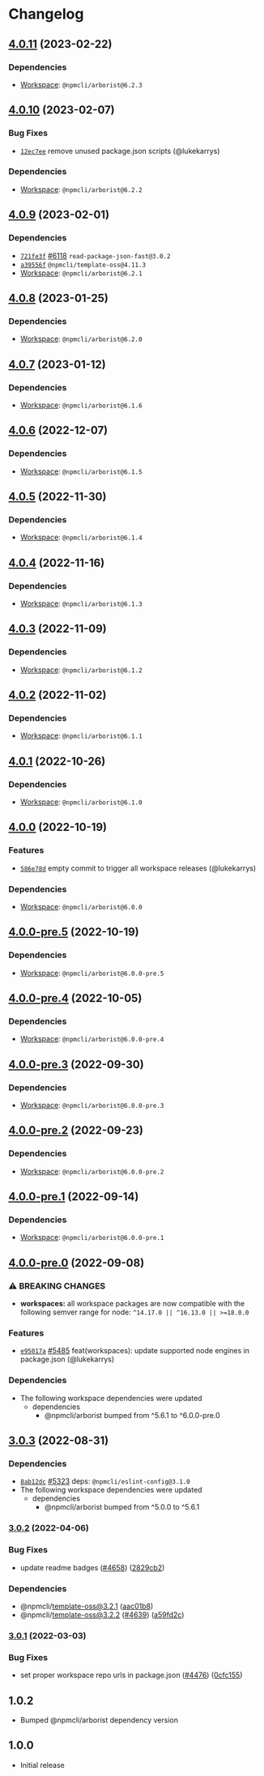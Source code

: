 # Changelog

## [4.0.11](https://github.com/npm/cli/compare/libnpmfund-v4.0.10...libnpmfund-v4.0.11) (2023-02-22)

### Dependencies

* [Workspace](https://github.com/npm/cli/releases/tag/arborist-v6.2.3): `@npmcli/arborist@6.2.3`

## [4.0.10](https://github.com/npm/cli/compare/libnpmfund-v4.0.9...libnpmfund-v4.0.10) (2023-02-07)

### Bug Fixes

* [`12ec7ee`](https://github.com/npm/cli/commit/12ec7ee1983876565445ae7967e2f14f3d95e356) remove unused package.json scripts (@lukekarrys)

### Dependencies

* [Workspace](https://github.com/npm/cli/releases/tag/arborist-v6.2.2): `@npmcli/arborist@6.2.2`

## [4.0.9](https://github.com/npm/cli/compare/libnpmfund-v4.0.8...libnpmfund-v4.0.9) (2023-02-01)

### Dependencies

* [`721fe3f`](https://github.com/npm/cli/commit/721fe3fac383d714aa7fd7285b4392619903b1e7) [#6118](https://github.com/npm/cli/pull/6118) `read-package-json-fast@3.0.2`
* [`a39556f`](https://github.com/npm/cli/commit/a39556f1cff4526dcbcb7b65cdd86a1ba092e13e) `@npmcli/template-oss@4.11.3`
* [Workspace](https://github.com/npm/cli/releases/tag/arborist-v6.2.1): `@npmcli/arborist@6.2.1`

## [4.0.8](https://github.com/npm/cli/compare/libnpmfund-v4.0.7...libnpmfund-v4.0.8) (2023-01-25)

### Dependencies

* [Workspace](https://github.com/npm/cli/releases/tag/arborist-v6.2.0): `@npmcli/arborist@6.2.0`

## [4.0.7](https://github.com/npm/cli/compare/libnpmfund-v4.0.6...libnpmfund-v4.0.7) (2023-01-12)

### Dependencies

* [Workspace](https://github.com/npm/cli/releases/tag/arborist-v6.1.6): `@npmcli/arborist@6.1.6`

## [4.0.6](https://github.com/npm/cli/compare/libnpmfund-v4.0.5...libnpmfund-v4.0.6) (2022-12-07)

### Dependencies

* [Workspace](https://github.com/npm/cli/releases/tag/arborist-v6.1.5): `@npmcli/arborist@6.1.5`

## [4.0.5](https://github.com/npm/cli/compare/libnpmfund-v4.0.4...libnpmfund-v4.0.5) (2022-11-30)

### Dependencies

* [Workspace](https://github.com/npm/cli/compare/arborist-v6.1.3...arborist-v6.1.4): `@npmcli/arborist@6.1.4`

## [4.0.4](https://github.com/npm/cli/compare/libnpmfund-v4.0.3...libnpmfund-v4.0.4) (2022-11-16)

### Dependencies

* [Workspace](https://github.com/npm/cli/compare/arborist-v6.1.2...arborist-v6.1.3): `@npmcli/arborist@6.1.3`

## [4.0.3](https://github.com/npm/cli/compare/libnpmfund-v4.0.2...libnpmfund-v4.0.3) (2022-11-09)

### Dependencies

* [Workspace](https://github.com/npm/cli/compare/arborist-v6.1.1...arborist-v6.1.2): `@npmcli/arborist@6.1.2`

## [4.0.2](https://github.com/npm/cli/compare/libnpmfund-v4.0.1...libnpmfund-v4.0.2) (2022-11-02)

### Dependencies

* [Workspace](https://github.com/npm/cli/compare/arborist-v6.1.0...arborist-v6.1.1): `@npmcli/arborist@6.1.1`

## [4.0.1](https://github.com/npm/cli/compare/libnpmfund-v4.0.0...libnpmfund-v4.0.1) (2022-10-26)

### Dependencies

* [Workspace](https://github.com/npm/cli/compare/arborist-v6.0.0...arborist-v6.1.0): `@npmcli/arborist@6.1.0`

## [4.0.0](https://github.com/npm/cli/compare/libnpmfund-v4.0.0-pre.5...libnpmfund-v4.0.0) (2022-10-19)

### Features

* [`586e78d`](https://github.com/npm/cli/commit/586e78d59c3dad29e8e886a4764d2eb8021d11d1) empty commit to trigger all workspace releases (@lukekarrys)

### Dependencies

* [Workspace](https://github.com/npm/cli/compare/arborist-v6.0.0-pre.5...arborist-v6.0.0): `@npmcli/arborist@6.0.0`

## [4.0.0-pre.5](https://github.com/npm/cli/compare/libnpmfund-v4.0.0-pre.4...libnpmfund-v4.0.0-pre.5) (2022-10-19)

### Dependencies

* [Workspace](https://github.com/npm/cli/compare/arborist-v6.0.0-pre.4...arborist-v6.0.0-pre.5): `@npmcli/arborist@6.0.0-pre.5`

## [4.0.0-pre.4](https://github.com/npm/cli/compare/libnpmfund-v4.0.0-pre.3...libnpmfund-v4.0.0-pre.4) (2022-10-05)

### Dependencies

* [Workspace](https://github.com/npm/cli/compare/arborist-v6.0.0-pre.3...arborist-v6.0.0-pre.4): `@npmcli/arborist@6.0.0-pre.4`

## [4.0.0-pre.3](https://github.com/npm/cli/compare/libnpmfund-v4.0.0-pre.2...libnpmfund-v4.0.0-pre.3) (2022-09-30)

### Dependencies

* [Workspace](https://github.com/npm/cli/compare/arborist-v6.0.0-pre.2...arborist-v6.0.0-pre.3): `@npmcli/arborist@6.0.0-pre.3`

## [4.0.0-pre.2](https://github.com/npm/cli/compare/libnpmfund-v4.0.0-pre.1...libnpmfund-v4.0.0-pre.2) (2022-09-23)

### Dependencies

* [Workspace](https://github.com/npm/cli/compare/arborist-v6.0.0-pre.1...arborist-v6.0.0-pre.2): `@npmcli/arborist@6.0.0-pre.2`

## [4.0.0-pre.1](https://github.com/npm/cli/compare/libnpmfund-v4.0.0-pre.0...libnpmfund-v4.0.0-pre.1) (2022-09-14)

### Dependencies

* [Workspace](https://github.com/npm/cli/compare/arborist-v6.0.0-pre.0...arborist-v6.0.0-pre.1): `@npmcli/arborist@6.0.0-pre.1`

## [4.0.0-pre.0](https://github.com/npm/cli/compare/libnpmfund-v3.0.3...libnpmfund-v4.0.0-pre.0) (2022-09-08)

### ⚠ BREAKING CHANGES

* **workspaces:** all workspace packages are now compatible with the following semver range for node: `^14.17.0 || ^16.13.0 || >=18.0.0`

### Features

  * [`e95017a`](https://github.com/npm/cli/commit/e95017a07b041cbb3293e659dad853f76462c108) [#5485](https://github.com/npm/cli/pull/5485) feat(workspaces): update supported node engines in package.json (@lukekarrys)


### Dependencies

* The following workspace dependencies were updated
  * dependencies
    * @npmcli/arborist bumped from ^5.6.1 to ^6.0.0-pre.0

## [3.0.3](https://github.com/npm/cli/compare/libnpmfund-v3.0.2...libnpmfund-v3.0.3) (2022-08-31)

### Dependencies

  * [`8ab12dc`](https://github.com/npm/cli/commit/8ab12dc32b26db770b868cf694cedab38f4e7460) [#5323](https://github.com/npm/cli/pull/5323) deps: `@npmcli/eslint-config@3.1.0`
* The following workspace dependencies were updated
  * dependencies
    * @npmcli/arborist bumped from ^5.0.0 to ^5.6.1

### [3.0.2](https://github.com/npm/cli/compare/libnpmfund-v3.0.1...libnpmfund-v3.0.2) (2022-04-06)


### Bug Fixes

* update readme badges ([#4658](https://github.com/npm/cli/issues/4658)) ([2829cb2](https://github.com/npm/cli/commit/2829cb28a432b5ff7beeeb3bf3e7e2e174c1121d))


### Dependencies

* @npmcli/template-oss@3.2.1 ([aac01b8](https://github.com/npm/cli/commit/aac01b89caf6336a2eb34d696296303cdadd5c08))
* @npmcli/template-oss@3.2.2 ([#4639](https://github.com/npm/cli/issues/4639)) ([a59fd2c](https://github.com/npm/cli/commit/a59fd2cb863245fce56f96c90ac854e62c5c4d6f))

### [3.0.1](https://www.github.com/npm/cli/compare/libnpmfund-vlibnpmfund@3.0.0...libnpmfund-v3.0.1) (2022-03-03)


### Bug Fixes

* set proper workspace repo urls in package.json ([#4476](https://www.github.com/npm/cli/issues/4476)) ([0cfc155](https://www.github.com/npm/cli/commit/0cfc155db5f11ce23419e440111d99a63bf39754))

## 1.0.2

- Bumped @npmcli/arborist dependency version

## 1.0.0

- Initial release

